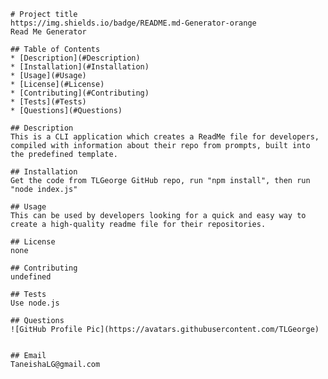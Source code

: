 
    # Project title
    https://img.shields.io/badge/README.md-Generator-orange
    Read Me Generator 
 
    ## Table of Contents
    * [Description](#Description)
    * [Installation](#Installation)
    * [Usage](#Usage)
    * [License](#License)
    * [Contributing](#Contributing)
    * [Tests](#Tests)
    * [Questions](#Questions)
    
    ## Description
    This is a CLI application which creates a ReadMe file for developers, compiled with information about their repo from prompts, built into the predefined template. 

    ## Installation
    Get the code from TLGeorge GitHub repo, run "npm install", then run "node index.js"

    ## Usage
    This can be used by developers looking for a quick and easy way to create a high-quality readme file for their repositories.

    ## License
    none

    ## Contributing
    undefined

    ## Tests
    Use node.js

    ## Questions
    ![GitHub Profile Pic](https://avatars.githubusercontent.com/TLGeorge)
      
    
    ## Email
    TaneishaLG@gmail.com
    
    